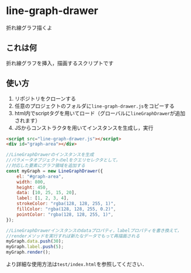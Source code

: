 # line-graph-drawer
折れ線グラフ描くよ

## これは何
折れ線グラフを挿入，描画するスクリプトです

## 使い方
1. リポジトリをクローンする
1. 任意のプロジェクトのフォルダに`line-graph-drawer.js`をコピーする
1. html内でscriptタグを用いてロード（グローバルに`lineGraphDrawer`が追加されます）
1. JSからコンストラクタを用いてインスタンスを生成し，実行

```html
<script src="line-graph-drawer.js"></script>
<div id="graph-area"></div>
```


```js
//LineGraphDrawerのインスタンスを生成
//パラメータオブジェクトのelをクエリセレクタとして，
//対応した要素にグラフ領域を追加する
const myGraph = new LineGraphDrawer({
    el: "#graph-area",
    width: 800,
    height: 450,
    data: [10, 25, 15, 20],
    label: [1, 2, 3, 4],
    strokeColor: "rgba(128, 128, 255, 1)",
    fillColor: "rgba(128, 128, 255, 0.2)",
    pointColor: "rgba(128, 128, 255, 1)",
});

//LineGraphDrawerインスタンスのdataプロパティ，labelプロパティを書き換えて，
//renderメソッドを実行すれば新たなデータでもって再描画される
myGraph.data.push(30);
myGraph.label.push(5);
myGraph.render();
```

より詳細な使用方法は`test/index.html`を参照してください．